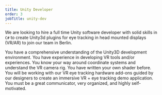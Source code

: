 ```yaml
---
title: Unity Developer
order: 3
jobTitle: unity-dev
---
```


We are looking to hire a full time Unity software developer with solid skills in `C#` to create Unity3d plugins for eye tracking in head mounted displays (VR/AR) to join our team in Berlin.

You have a comprehensive understanding of the Unity3D development environment. You have experience in developing VR tools and/or experiences. You know your way around coordinate systems and understand the VR camera rig. You have written your own shader before. You will be working with our VR eye tracking hardware add-ons guided by our designers to create an immersive VR + eye tracking demo application. You must be a great communicator, very organized, and highly self-motivated.   
